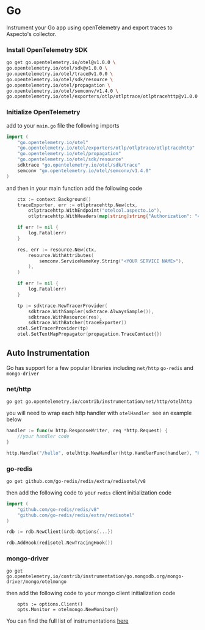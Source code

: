 # Go

Instrument your Go app using openTelemetry and export traces to Aspecto's collector.



### Install OpenTelemetry SDK

```bash
go get go.opentelemetry.io/otel@v1.0.0 \
go.opentelemetry.io/otel/sdk@v1.0.0 \
go.opentelemetry.io/otel/trace@v1.0.0 \
go.opentelemetry.io/otel/sdk/resource \
go.opentelemetry.io/otel/propagation \
go.opentelemetry.io/otel/semconv/v1.4.0 \
go.opentelemetry.io/otel/exporters/otlp/otlptrace/otlptracehttp@v1.0.0
```

### Initialize OpenTelemetry

add to your `main.go` file the following imports

```go
import (
	"go.opentelemetry.io/otel"
	"go.opentelemetry.io/otel/exporters/otlp/otlptrace/otlptracehttp"
	"go.opentelemetry.io/otel/propagation"
	"go.opentelemetry.io/otel/sdk/resource"
	sdktrace "go.opentelemetry.io/otel/sdk/trace"
	semconv "go.opentelemetry.io/otel/semconv/v1.4.0"
)
```

and then in your main function add the following code

```go
	ctx := context.Background()
	traceExporter, err := otlptracehttp.New(ctx,
		otlptracehttp.WithEndpoint("otelcol.aspecto.io"),
		otlptracehttp.WithHeaders(map[string]string{"Authorization": "<YOUR ASPECTO TOKEN HERE>"}))

	if err != nil {
		log.Fatal(err)
	}

	res, err := resource.New(ctx,
		resource.WithAttributes(
			semconv.ServiceNameKey.String("<YOUR SERVICE NAME>"),
		),
	)

	if err != nil {
		log.Fatal(err)
	}

	tp := sdktrace.NewTracerProvider(
		sdktrace.WithSampler(sdktrace.AlwaysSample()),
		sdktrace.WithResource(res),
		sdktrace.WithBatcher(traceExporter))
	otel.SetTracerProvider(tp)
	otel.SetTextMapPropagator(propagation.TraceContext{})
```

## Auto Instrumentation

Go has support for a few popular libraries including `net/http` `go-redis` and `mongo-driver`

### net/http

`go get go.opentelemetry.io/contrib/instrumentation/net/http/otelhttp`

you will need to wrap each http handler with `otelHandler `see an example below

```go
handler := func(w http.ResponseWriter, req *http.Request) {
	//your handler code
}

http.Handle("/hello", otelhttp.NewHandler(http.HandlerFunc(handler), "Handler"))
```

### go-redis

`go get github.com/go-redis/redis/extra/redisotel/v8`

then add the following code to your `redis` client initialization code 

```go
import (
    "github.com/go-redis/redis/v8"
    "github.com/go-redis/redis/extra/redisotel"
)

rdb := rdb.NewClient(&rdb.Options{...})

rdb.AddHook(redisotel.NewTracingHook())
```

### mongo-driver

 `go get go.opentelemetry.io/contrib/instrumentation/go.mongodb.org/mongo-driver/mongo/otelmongo`

then add the following code to your mongo client initialization code 

```
	opts := options.Client()
	opts.Monitor = otelmongo.NewMonitor()
```

You can find the full list of instrumentations [here](https://opentelemetry.io/registry/?language=go\&component=instrumentation#)
